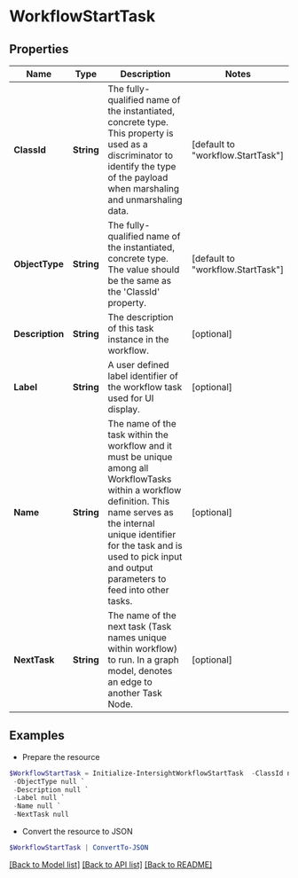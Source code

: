 # WorkflowStartTask
## Properties

Name | Type | Description | Notes
------------ | ------------- | ------------- | -------------
**ClassId** | **String** | The fully-qualified name of the instantiated, concrete type. This property is used as a discriminator to identify the type of the payload when marshaling and unmarshaling data. | [default to "workflow.StartTask"]
**ObjectType** | **String** | The fully-qualified name of the instantiated, concrete type. The value should be the same as the &#39;ClassId&#39; property. | [default to "workflow.StartTask"]
**Description** | **String** | The description of this task instance in the workflow. | [optional] 
**Label** | **String** | A user defined label identifier of the workflow task used for UI display. | [optional] 
**Name** | **String** | The name of the task within the workflow and it must be unique among all WorkflowTasks within a workflow definition. This name serves as the internal unique identifier for the task and is used to pick input and output parameters to feed into other tasks. | [optional] 
**NextTask** | **String** | The name of the next task (Task names unique within workflow) to run.  In a graph model, denotes an edge to another Task Node. | [optional] 

## Examples

- Prepare the resource
```powershell
$WorkflowStartTask = Initialize-IntersightWorkflowStartTask  -ClassId null `
 -ObjectType null `
 -Description null `
 -Label null `
 -Name null `
 -NextTask null
```

- Convert the resource to JSON
```powershell
$WorkflowStartTask | ConvertTo-JSON
```

[[Back to Model list]](../README.md#documentation-for-models) [[Back to API list]](../README.md#documentation-for-api-endpoints) [[Back to README]](../README.md)

